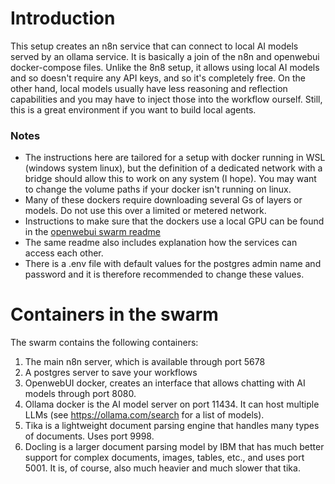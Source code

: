 # Introduction
This setup creates an n8n service that can connect to local AI models served by an ollama service. 
It is basically a join of the n8n and openwebui docker-compose files.
Unlike the 8n8 setup, it allows using local AI models and so doesn't require any API keys, and so it's completely free.
On the other hand, local models usually have less reasoning and reflection capabilities and you may have to inject those into the workflow ourself.
Still, this is a great environment if you want to build local agents. 

### Notes
- The instructions here are tailored for a setup with docker running in WSL (windows system linux), 
but the definition of a dedicated network with a bridge should allow this to work on any system (I hope).
You may want to change the volume paths if your docker isn't running on linux.
- Many of these dockers require downloading several Gs of layers or models. Do not use this over a limited or metered network.
- Instructions to make sure that the dockers use a local GPU can be found in the [openwebui swarm readme](openwebui/readme.md#pre-installation-for-using-gpus-with-docker)
- The same readme also includes explanation how the services can access each other.
- There is a .env file with default values for the postgres admin name and password and it is therefore recommended to change these values.

# Containers in the swarm
The swarm contains the following containers:
1. The main n8n server, which is available through port 5678
2. A postgres server to save your workflows
3. OpenwebUI docker, creates an interface that allows chatting with AI models through port 8080.
4. Ollama docker is the AI model server on port 11434. It can host multiple LLMs (see https://ollama.com/search for a list of models).
5. Tika is a lightweight document parsing engine that handles many types of documents. Uses port 9998.
6. Docling is a larger document parsing model by IBM that has much better support for complex documents, images, tables, etc., and uses port 5001. It is, of course, also much heavier and much slower that tika.

 
